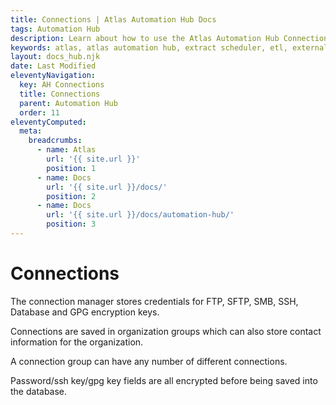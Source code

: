 ```yaml
---
title: Connections | Atlas Automation Hub Docs
tags: Automation Hub
description: Learn about how to use the Atlas Automation Hub Connections page.
keywords: atlas, atlas automation hub, extract scheduler, etl, external connections, database connection, sftp, ssh, smb, gpg
layout: docs_hub.njk
date: Last Modified
eleventyNavigation:
  key: AH Connections
  title: Connections
  parent: Automation Hub
  order: 11
eleventyComputed:
  meta:
    breadcrumbs:
      - name: Atlas
        url: '{{ site.url }}'
        position: 1
      - name: Docs
        url: '{{ site.url }}/docs/'
        position: 2
      - name: Docs
        url: '{{ site.url }}/docs/automation-hub/'
        position: 3
---
```


# Connections

The connection manager stores credentials for FTP, SFTP, SMB, SSH, Database and GPG encryption keys.

Connections are saved in organization groups which can also store contact information for the organization.

A connection group can have any number of different connections.

Password/ssh key/gpg key fields are all encrypted before being saved into the database.
